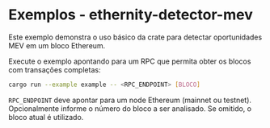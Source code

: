 # Exemplos - ethernity-detector-mev

Este exemplo demonstra o uso básico da crate para detectar oportunidades MEV em um bloco Ethereum.

Execute o exemplo apontando para um RPC que permita obter os blocos com transações completas:

```bash
cargo run --example example -- <RPC_ENDPOINT> [BLOCO]
```

`RPC_ENDPOINT` deve apontar para um node Ethereum (mainnet ou testnet). Opcionalmente informe o número do bloco a ser analisado. Se omitido, o bloco atual é utilizado.
